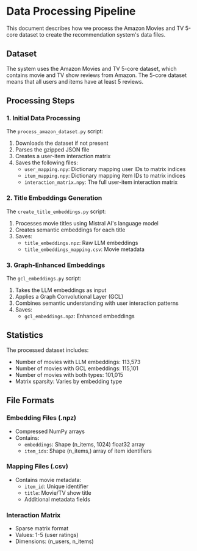 # Data Processing Pipeline

This document describes how we process the Amazon Movies and TV 5-core dataset to create the recommendation system's data files.

## Dataset

The system uses the Amazon Movies and TV 5-core dataset, which contains movie and TV show reviews from Amazon. The 5-core dataset means that all users and items have at least 5 reviews.

## Processing Steps

### 1. Initial Data Processing
The `process_amazon_dataset.py` script:
1. Downloads the dataset if not present
2. Parses the gzipped JSON file
3. Creates a user-item interaction matrix
4. Saves the following files:
   - `user_mapping.npy`: Dictionary mapping user IDs to matrix indices
   - `item_mapping.npy`: Dictionary mapping item IDs to matrix indices
   - `interaction_matrix.npy`: The full user-item interaction matrix

### 2. Title Embeddings Generation
The `create_title_embeddings.py` script:
1. Processes movie titles using Mistral AI's language model
2. Creates semantic embeddings for each title
3. Saves:
   - `title_embeddings.npz`: Raw LLM embeddings
   - `title_embeddings_mapping.csv`: Movie metadata

### 3. Graph-Enhanced Embeddings
The `gcl_embeddings.py` script:
1. Takes the LLM embeddings as input
2. Applies a Graph Convolutional Layer (GCL)
3. Combines semantic understanding with user interaction patterns
4. Saves:
   - `gcl_embeddings.npz`: Enhanced embeddings

## Statistics

The processed dataset includes:
- Number of movies with LLM embeddings: 113,573
- Number of movies with GCL embeddings: 115,101
- Number of movies with both types: 101,015
- Matrix sparsity: Varies by embedding type

## File Formats

### Embedding Files (.npz)
- Compressed NumPy arrays
- Contains:
  - `embeddings`: Shape (n_items, 1024) float32 array
  - `item_ids`: Shape (n_items,) array of item identifiers

### Mapping Files (.csv)
- Contains movie metadata:
  - `item_id`: Unique identifier
  - `title`: Movie/TV show title
  - Additional metadata fields

### Interaction Matrix
- Sparse matrix format
- Values: 1-5 (user ratings)
- Dimensions: (n_users, n_items) 
